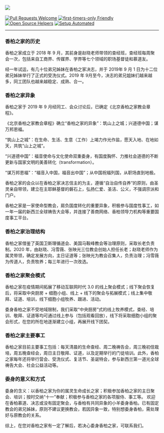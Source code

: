 ![](https://pic.imgdb.cn/item/6294dee30947543129597092.jpg)
---
[![Pull Requests Welcome](https://img.shields.io/badge/%E2%9C%9F-%E4%B8%BB%E6%97%A5%E8%AF%81%E9%81%93-brightgreen)](https://xbzj123.github.io/Sunday.github.io/)
[![first-timers-only Friendly](https://img.shields.io/badge/%E2%9C%9F-查　　经-yellowgreen)](https://xbzj123.github.io/Bible.github.io/)
[![Open Source Helpers](https://img.shields.io/badge/%E2%9C%9F-%E5%88%9D%E5%BF%83%E6%A0%BD%E5%9F%B9-red)]()
[![Setup Automated](https://img.shields.io/badge/%E2%9C%9F-%E5%BB%BA%E8%AE%BE%E4%B8%AD%E2%80%A6%E2%80%A6-blue)]()

---

### 香柏之家的历史
香柏之家成立于 2018 年 9 月，其前身是赵晓老师带领的查经班，查经班每周聚会一次，包括来自工商界、传媒界、学界等七个领域的职场基督徒和慕道友。

经一年试运，有几十位弟兄姊妹在香柏之家决志，并于 2019年 9 月 1 日为十二位弟兄姊妹举行了正式的受洗仪式。2019 年 9月至今，决志的弟兄姐妹们越来越多，同工团队也越来越稳定、成熟、合一。

### 香柏之家异象
香柏之家于 2019 年 9 月经同工、会众讨论后，已确定《北京香柏之家教会章程》。

《北京香柏之家教会章程》确立“香柏之家的异象”：筑山上之城；兴道德中国；谋万邦恩福。

“筑山上之城”：在生命、生活、生意（工作）上竭力作光作盐，愿天入地、在地如天，共筑“山上之城”。

“兴道德中国”：福音使命与文化使命双重委身，有国度胸怀、力推社会道德的不断更新与国家文明的美善转化（transformation）。

“谋万邦恩福”：“福音入中国，福音出中国”；从中国祝福列国，从职场直到地极。

香柏之家的会众以在香柏之家决志信主的为主，遵循“自治自传自养”的原则，由圣灵亲自带领，建立在主耶稣基督的磐石上，弘扬仁爱、圣洁、公义，不强调宗派和门户。

香柏之家是一家使命型教会，肩负国度转化的重要异象，积极参与国度性事工，如一年一届的新西兰全球祷告大会等，并连接了善商网络、香柏领导力机构等重要国度事工平台。

### 香柏之家治理结构
香柏之家借鉴了英国卫斯理循道会、美国马鞍峰教会等治理原则，采取长老负责制。2020 年，由赵晓、冯雪薇、张映光三位教会创始人担任长老；赵晓老师作为属灵带领，确定发展方向，主日证道等；张映光为教会召集人，负责治理；冯雪薇为传道人，负责牧养；每三年进行一次改选。

### 香柏之家聚会模式
香柏之家在疫情期间拓展了移动互联网时代 3.0 的线上聚会模式；线下聚会恢复后，将采取中央厨房 + 细胞小组、线上 + 线下的聚会与拓展模式；线上集中敬拜、证道、培训，线下细胞小组牧养、跟进、活动。

委身香柏之家不受地域限制，我们采取“中央厨房”式的线上牧养模式，查经、培训、敬拜、证道等均可通过线上参与（包括观看回放），线下将采取细胞小组的聚会形式，在您的所在地逐渐建立小组，再展开线下团契。

### 香柏之家主要事工
香柏之家目前主要事工包括：每天清晨的生命查经、周二晚祷告会，周三晚初信栽培，周五晚查经会，周日主日敬拜、证道，以及定期举行的门徒培训。此外，香柏之家每年还将举行营会、受洗仪式、复活节、圣诞特会，参与新西兰第一道光全球祷告大会、社会公益活动等。

### 委身的意义和方式
委身的含义：以香柏之家为你的属灵生命成长之家；积极参加香柏之家的主日聚会、培训；按时交纳“十一”奉献；积极参与香柏之家的各项服侍、事工等。
欢迎在香柏慕道、决志或没有固定聚会，与香柏有共同异象的小羊委身香柏。已有固定教会的弟兄姊妹，原则不建议更换教会，若因异象一致，特别想委身香柏，需处理好与原教会的关系。

综上，在您对香柏之家有一定了解后，若决心委身香柏之家，可联系我们。 
